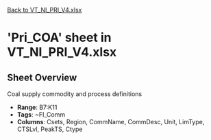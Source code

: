 [Back to VT_NI_PRI_V4.xlsx](README.md)

# 'Pri_COA' sheet in VT_NI_PRI_V4.xlsx

## Sheet Overview

Coal supply commodity and process definitions

- **Range**: B7:K11
- **Tags**: ~FI_Comm
- **Columns**: Csets, Region, CommName, CommDesc, Unit, LimType, CTSLvl, PeakTS, Ctype

